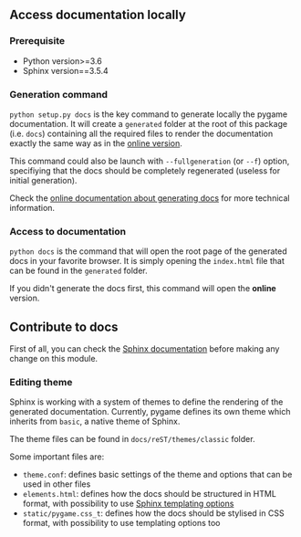 ## Access documentation locally

### Prerequisite

- Python version>=3.6
- Sphinx version==3.5.4

### Generation command

`python setup.py docs` is the key command to generate locally the pygame documentation.
It will create a `generated` folder at the root of this package (i.e. `docs`) containing all the 
required files to render the documentation exactly the same way as in the [online version](https://www.pygame.org/docs/).

This command could also be launch with `--fullgeneration` (or `--f`) option, specifiying that the
docs should be completely regenerated (useless for initial generation).

Check the [online documentation about generating docs](https://www.pygame.org/wiki/Hacking?parent=#Generating%20docs)
for more technical information.

### Access to documentation

`python docs` is the command that will open the root page of the generated docs in your favorite
browser. It is simply opening the `index.html` file that can be found in the `generated` folder.

If you didn't generate the docs first, this command will open the **online** version.

## Contribute to docs

First of all, you can check the [Sphinx documentation](https://www.sphinx-doc.org/)
before making any change on this module.

### Editing theme

Sphinx is working with a system of themes to define the rendering of the generated documentation.
Currently, pygame defines its own theme which inherits from `basic`, a native theme of Sphinx.

The theme files can be found in `docs/reST/themes/classic` folder.

Some important files are:

- `theme.conf`: defines basic settings of the theme and options that can be used in other files
- `elements.html`: defines how the docs should be structured in HTML format, with possibility to use
  [Sphinx templating options](https://www.sphinx-doc.org/en/master/development/theming.html#templating) 
- `static/pygame.css_t`: defines how the docs should be stylised in CSS format, with possibility to
use templating options too


